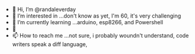 - 👋 Hi, I’m @randaleverday
- 👀 I’m interested in ...don't know as yet, I'm 60, it's very challenging 
- 🌱 I’m currently learning ...arduino, esp8266, and Powershell
- 💞️ 
- 📫 How to reach me ...not sure, i probably woundn't understand, code writers speak a diff language, 

<!---
randaleverday/randaleverday is a ✨ special ✨ repository because its `README.md` (this file) appears on your GitHub profile.
You can click the Preview link to take a look at your changes.
--->
